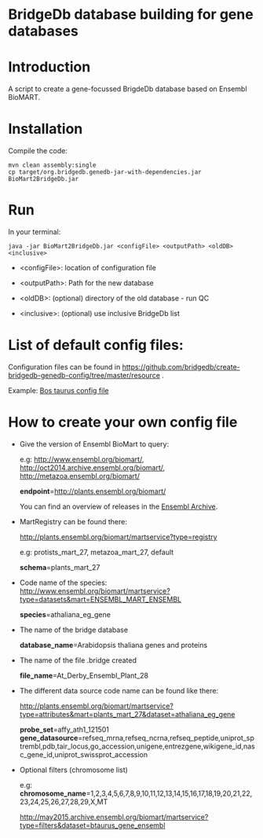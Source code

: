 # BridgeDb database building for gene databases

Introduction
============
A script to create a gene-focussed BrigdeDb database based on Ensembl BioMART.

Installation
============

Compile the code:

```shell
mvn clean assembly:single
cp target/org.bridgedb.genedb-jar-with-dependencies.jar BioMart2BridgeDb.jar
``` 

Run
============
In your terminal:

```shell
java -jar BioMart2BridgeDb.jar <configFile> <outputPath> <oldDB> <inclusive>
```

- \<configFile\>: location of configuration file

- \<outputPath\>: Path for the new database

- \<oldDB\>: (optional) directory of the old database - run QC

- \<inclusive\>: (optional) use inclusive BridgeDb list

List of default config files:
============

Configuration files can be found in https://github.com/bridgedb/create-bridgedb-genedb-config/tree/master/resource .

Example: [Bos taurus config file](https://raw.githubusercontent.com/bridgedb/create-bridgedb-genedb-config/master/resource/BosTaurus.config)

How to create your own config file
============
* Give the version of Ensembl BioMart to query:

    e.g: http://www.ensembl.org/biomart/, http://oct2014.archive.ensembl.org/biomart/,	http://metazoa.ensembl.org/biomart/

    **endpoint**=http://plants.ensembl.org/biomart/
    
    You can find an overview of releases in the [Ensembl Archive](http://www.ensembl.org/info/website/archives/index.html).

* MartRegistry can be found there:
    
    http://plants.ensembl.org/biomart/martservice?type=registry

    e.g: protists_mart_27, metazoa_mart_27, default

    **schema**=plants_mart_27

* Code name of the species: http://www.ensembl.org/biomart/martservice?type=datasets&mart=ENSEMBL_MART_ENSEMBL

    **species**=athaliana_eg_gene

* The name of the bridge database

    **database_name**=Arabidopsis thaliana genes and proteins

* The name of the file .bridge created

    **file_name**=At_Derby_Ensembl_Plant_28

* The different data source code name can be found like there:

    http://plants.ensembl.org/biomart/martservice?type=attributes&mart=plants_mart_27&dataset=athaliana_eg_gene

    **probe_set**=affy_ath1_121501
    **gene_datasource**=refseq_mrna,refseq_ncrna,refseq_peptide,uniprot_sptrembl,pdb,tair_locus,go_accession,unigene,entrezgene,wikigene_id,nasc_gene_id,uniprot_swissprot_accession

* Optional filters (chromosome list)

    e.g: **chromosome_name**=1,2,3,4,5,6,7,8,9,10,11,12,13,14,15,16,17,18,19,20,21,22,23,24,25,26,27,28,29,X,MT
 
    http://may2015.archive.ensembl.org/biomart/martservice?type=filters&dataset=btaurus_gene_ensembl
